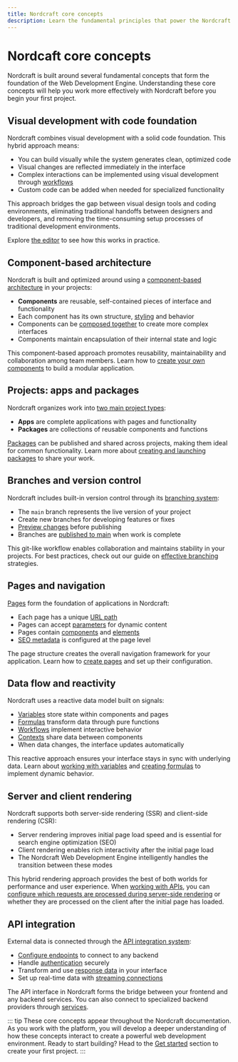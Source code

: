 ```yaml
---
title: Nordcraft core concepts
description: Learn the fundamental principles that power the Nordcraft Web Development Engine including component architecture, reactive data flow, and visual development with code.
---
```


# Nordcaft core concepts

Nordcraft is built around several fundamental concepts that form the foundation of the Web Development Engine. Understanding these core concepts will help you work more effectively with Nordcraft before you begin your first project.

## Visual development with code foundation

Nordcraft combines visual development with a solid code foundation. This hybrid approach means:

- You can build visually while the system generates clean, optimized code
- Visual changes are reflected immediately in the interface
- Complex interactions can be implemented using visual development through [workflows](/workflows/overview)
- Custom code can be added when needed for specialized functionality

This approach bridges the gap between visual design tools and coding environments, eliminating traditional handoffs between designers and developers, and removing the time-consuming setup processes of traditional development environments.

Explore [the editor](/the-editor/overview) to see how this works in practice.

## Component-based architecture

Nordcraft is built and optimized around using a [component-based architecture](/components/overview) in your projects:

- **Components** are reusable, self-contained pieces of interface and functionality
- Each component has its own structure, [styling](/styling/styles-and-layout) and behavior
- Components can be [composed together](/components/compositions) to create more complex interfaces
- Components maintain encapsulation of their internal state and logic

This component-based approach promotes reusability, maintainability and collaboration among team members. Learn how to [create your own components](/components/create-a-component) to build a modular application.

## Projects: apps and packages

Nordcraft organizes work into [two main project types](/get-started/create-a-project):

- **Apps** are complete applications with pages and functionality
- **Packages** are collections of reusable components and functions

[Packages](/packages/overview) can be published and shared across projects, making them ideal for common functionality. Learn more about [creating and launching packages](/packages/creating-and-launching) to share your work.

## Branches and version control

Nordcraft includes built-in version control through its [branching system](/get-started/branches-and-publishing):

- The `main` branch represents the live version of your project
- Create new branches for developing features or fixes
- [Preview changes](/get-started/branches-and-publishing#preview-a-branch) before publishing
- Branches are [published to main](/get-started/branches-and-publishing#publish-changes) when work is complete

This git-like workflow enables collaboration and maintains stability in your projects. For best practices, check out our guide on [effective branching](/good-practices/branching) strategies.

## Pages and navigation

[Pages](/pages/overview) form the foundation of applications in Nordcraft:

- Each page has a unique [URL path](/pages/page-configuration#url-structure)
- Pages can accept [parameters](/pages/static-and-dynamic#dynamic-pages) for dynamic content
- Pages contain [components](/building-blocks/components) and [elements](/building-blocks/elements)
- [SEO metadata](/pages/page-configuration#metadata) is configured at the page level

The page structure creates the overall navigation framework for your application. Learn how to [create pages](/pages/create-a-page) and set up their configuration.

## Data flow and reactivity

Nordcraft uses a reactive data model built on signals:

- [Variables](/variables/overview) store state within components and pages
- [Formulas](/formulas/overview) transform data through pure functions
- [Workflows](/workflows/overview) implement interactive behavior
- [Contexts](/contexts/overview) share data between components
- When data changes, the interface updates automatically

This reactive approach ensures your interface stays in sync with underlying data. Learn about [working with variables](/variables/working-with-variables) and [creating formulas](/formulas/working-with-formulas) to implement dynamic behavior.

## Server and client rendering

Nordcraft supports both server-side rendering (SSR) and client-side rendering (CSR):

- Server rendering improves initial page load speed and is essential for search engine optimization (SEO)
- Client rendering enables rich interactivity after the initial page load
- The Nordcraft Web Development Engine intelligently handles the transition between these modes

This hybrid rendering approach provides the best of both worlds for performance and user experience. When [working with APIs](/connecting-data/working-with-apis), you can [configure which requests are processed during server-side rendering](/connecting-data/advanced-api-features#server-side-rendering-ssr) or whether they are processed on the client after the initial page has loaded.

## API integration

External data is connected through the [API integration system](/connecting-data/overview):

- [Configure endpoints](/connecting-data/working-with-apis) to connect to any backend
- Handle [authentication](/connecting-data/authentication) securely
- Transform and use [response data](/connecting-data/call-an-api#accessing-api-data) in your interface
- Set up real-time data with [streaming connections](/connecting-data/streaming)

The API interface in Nordcraft forms the bridge between your frontend and any backend services. You can also connect to specialized backend providers through [services](/connecting-data/services).

::: tip
These core concepts appear throughout the Nordcraft documentation. As you work with the platform, you will develop a deeper understanding of how these concepts interact to create a powerful web development environment. Ready to start building? Head to the [Get started](/get-started/overview) section to create your first project.
:::
